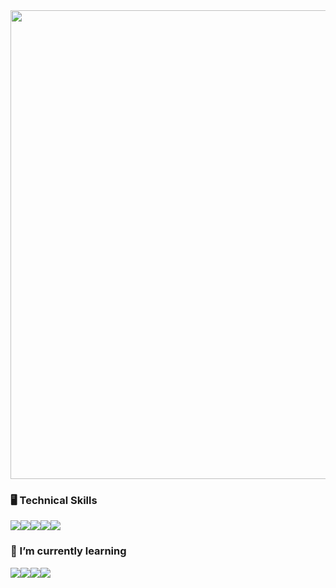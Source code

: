 <img src="https://8wzmqa.dm.files.1drv.com/y4mREh6El_tyvR3jvk5KS9q49p_WmhOSlxh6t5a0oNjyReDkwN0SHbYoR-tjvytBj0x__5F6-80VDioWVHGQQ9e6V1jhls8c7iXNauzsrMrt7LpBJxz6ebfqYv1MDON7aTcfrrMVUNNbcbTjGrOaOstdiYK8MwIvUyUYyLmHXmtAhzir05yLH4ZfCapVI1m_svprz_063PlzPxXa5JnhOM-Lw?width=660&height=371&cropmode=none" width=750/>

<!--
**reuben21/reuben21** is a ✨ _special_ ✨ repository because its `README.md` (this file) appears on your GitHub profile.

Here are some ideas to get you started:

- 🔭 I’m currently working on ...
- 🌱 I’m currently learning ... 
- 👯 I’m looking to collaborate on ...
- 🤔 I’m looking for help with ...
- 💬 Ask me about ...
- 📫 How to reach me: ...
- 😄 Pronouns: ...
- ⚡ Fun fact: ...
-->
### 🖥 Technical Skills 
<img src="https://img.icons8.com/color/30/000000/java-coffee-cup-logo.png"/><img src="https://img.icons8.com/color/30/000000/python.png"/><img src="https://img.icons8.com/color/30/000000/html-5.png"/><img src="https://img.icons8.com/color/30/000000/css3.png"/><img src="https://img.icons8.com/color/30/000000/javascript.png"/>
### 🌱 I’m currently learning

<img src="https://img.icons8.com/color/30/000000/golang.png"/><img src="https://img.icons8.com/color/30/000000/swift.png"/><img src="https://img.icons8.com/color/30/000000/react-native.png"/><img src="https://img.icons8.com/color/30/000000/spring-logo.png"/>
